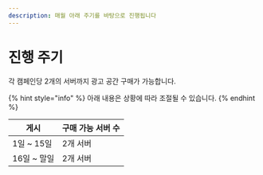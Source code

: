 ```yaml
---
description: 매월 아래 주기를 바탕으로 진행됩니다
---
```


# 진행 주기

각 캠페인당 2개의 서버까지 광고 공간 구매가 가능합니다.&#x20;

{% hint style="info" %}
아래 내용은 상황에 따라 조절될 수 있습니다.
{% endhint %}

| 게시        | 구매 가능 서버 수 |
| --------- | ---------- |
| 1일 \~ 15일 | 2개 서버      |
| 16일 \~ 말일 | 2개 서버      |
